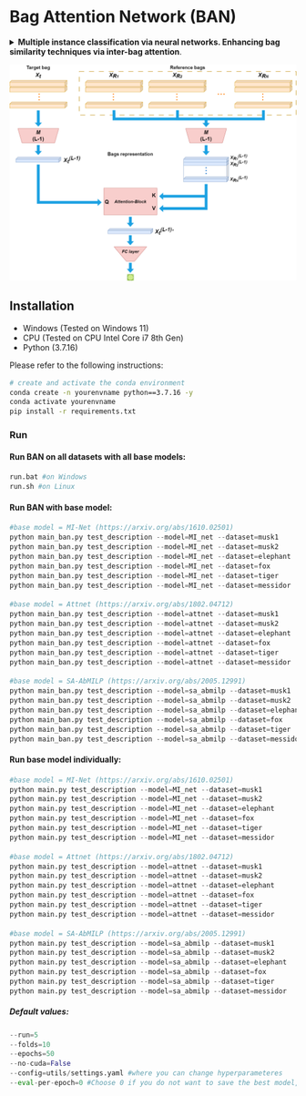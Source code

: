 # Bag Attention Network (BAN)

<details>
<summary>
    <b>Multiple instance classification via neural networks. Enhancing bag similarity techniques via inter-bag attention</b>. 
</summary>

**Abstract:** The success of Multiple Instance Learning (MIL) has been confirmed by numerous studies and practical applications across various domains, including computer vision, biology, chemistry, medical diagnosis, and many others. Recently, leveraging deep neural networks to solve MIL problems has emerged as a successful approach. However, in most current multi-instance neural networks, the feature representation of each bag is learned individually, neglecting the relationships between bags. Therefore, this work introduces a novel neural network that emphasizes modeling the affinities between bags, capturing their similarity using attention mechanisms, thus achieving a richer and more effective bag representation compared to previous methods. The network, named Bag Attention Network (BAN), aims to outperform its pre-trained base model, used solely for bag embedding extraction. Experiments conducted on various MIL datasets demonstrate the performance comparison between the base model and BAN, showcasing the effectiveness of the latter.

</details>

![overview](img/ban_architecture.png)

## Installation

- Windows (Tested on Windows 11)
- CPU (Tested on CPU Intel Core i7 8th Gen)
- Python (3.7.16)

Please refer to the following instructions:

```bash
# create and activate the conda environment
conda create -n yourenvname python==3.7.16 -y
conda activate yourenvname
pip install -r requirements.txt
```

### Run

#### Run BAN on all datasets with all base models:
```python
run.bat #on Windows
run.sh #on Linux
```

#### Run BAN with base model:
```python
#base model = MI-Net (https://arxiv.org/abs/1610.02501)
python main_ban.py test_description --model=MI_net --dataset=musk1
python main_ban.py test_description --model=MI_net --dataset=musk2
python main_ban.py test_description --model=MI_net --dataset=elephant
python main_ban.py test_description --model=MI_net --dataset=fox
python main_ban.py test_description --model=MI_net --dataset=tiger
python main_ban.py test_description --model=MI_net --dataset=messidor

#base model = Attnet (https://arxiv.org/abs/1802.04712)
python main_ban.py test_description --model=attnet --dataset=musk1
python main_ban.py test_description --model=attnet --dataset=musk2
python main_ban.py test_description --model=attnet --dataset=elephant
python main_ban.py test_description --model=attnet --dataset=fox
python main_ban.py test_description --model=attnet --dataset=tiger
python main_ban.py test_description --model=attnet --dataset=messidor

#base model = SA-AbMILP (https://arxiv.org/abs/2005.12991)
python main_ban.py test_description --model=sa_abmilp --dataset=musk1
python main_ban.py test_description --model=sa_abmilp --dataset=musk2
python main_ban.py test_description --model=sa_abmilp --dataset=elephant
python main_ban.py test_description --model=sa_abmilp --dataset=fox
python main_ban.py test_description --model=sa_abmilp --dataset=tiger
python main_ban.py test_description --model=sa_abmilp --dataset=messidor
```

#### Run base model individually:
```python
#base model = MI-Net (https://arxiv.org/abs/1610.02501)
python main.py test_description --model=MI_net --dataset=musk1
python main.py test_description --model=MI_net --dataset=musk2
python main.py test_description --model=MI_net --dataset=elephant
python main.py test_description --model=MI_net --dataset=fox
python main.py test_description --model=MI_net --dataset=tiger
python main.py test_description --model=MI_net --dataset=messidor

#base model = Attnet (https://arxiv.org/abs/1802.04712)
python main.py test_description --model=attnet --dataset=musk1
python main.py test_description --model=attnet --dataset=musk2
python main.py test_description --model=attnet --dataset=elephant
python main.py test_description --model=attnet --dataset=fox
python main.py test_description --model=attnet --dataset=tiger
python main.py test_description --model=attnet --dataset=messidor

#base model = SA-AbMILP (https://arxiv.org/abs/2005.12991)
python main.py test_description --model=sa_abmilp --dataset=musk1
python main.py test_description --model=sa_abmilp --dataset=musk2
python main.py test_description --model=sa_abmilp --dataset=elephant
python main.py test_description --model=sa_abmilp --dataset=fox
python main.py test_description --model=sa_abmilp --dataset=tiger
python main.py test_description --model=sa_abmilp --dataset=messidor
```

##### Default values:
```python
--run=5
--folds=10
--epochs=50
--no-cuda=False
--config=utils/settings.yaml #where you can change hyperparameteres
--eval-per-epoch=0 #Choose 0 if you do not want to save the best model, otherwise choose the number of times per epoch you want to save the best model (based on test set)
```
